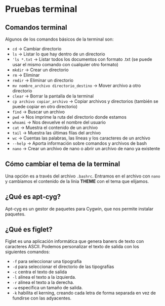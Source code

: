 # Pruebas terminal

## Comandos terminal

Algunos de los comandos básicos de la terminal son:
 - `cd` -> Cambiar directorio
 - `ls` -> Listar lo que hay dentro de un directorio
 - `'ls *.txt` -> Listar todos los documentos con formato .txt (se puede usar el mismo comando con cualquier otro formato)
 - `mkdir` -> Crear un directorio
 - `rm` -> Eliminar
 - `rmdir` -> Eliminar un directorio
 - `mv nombre_archivo directorio_destino` -> Mover archivo a otro directorio
 - `clear` -> Borrar la pantalla de la terminal
 - `cp archivo copiar_archivo` -> Copiar archivos y directorios (también se puede copiar en otro directorio)
 - `find` -> Buscar un archivo
 - `pwd` -> Nos imprime la ruta del directorio donde estamos
 - `whoami` -> Nos devuelve el nombre del usuario
 - `cat` -> Muestra el contenido de un archivo
 - `tail` -> Muestra las últimas filas del archivo
 - `wc` -> Cuentas las palabras, las líneas y los caracteres de un archivo
 - `--help` -> Aporta información sobre comandos y archivos de bash
 - `nano` -> Crear un archivo de nano o abrir un archivo de nano ya existente

## Cómo cambiar el tema de la terminal

Una opción es a través del archivo `.bashrc`. Entramos en el archivo con `nano` y cambiamos el contenido de la línia **THEME** con el tema que elijamos.

## ¿Qué es apt-cyg?

Apt-cyg es un gestor de paquetes para Cygwin, que nos permite instalar paquetes.

## ¿Qué es figlet?

Figlet es una aplicación informática que genera baners de texto con caracteres ASCII.
Podemos personalizar el texto de salida con los siguientes comandos:

 - `-f` para seleccionar una tipografía
 - `-d` para seleccionar el directorio de las tipografías
 - `-c` centra el texto de salida
 - `-l` alinea el texto a la izquierda.
 - `-r` alinea el texto a la derecha.
 - `-w` especifica un tamaño de salida.
 - `-k` habilita el kerning, creando cada letra de forma separada en vez de fundirse con las adyacentes.
